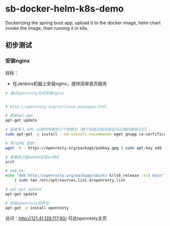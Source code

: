 # sb-docker-helm-k8s-demo

Dockerizing the spring boot app, upload it to the docker image, helm chart invoke the image, then running it in k8s.

## 初步测试

### 安装nginx

目标：

- 在Jenkins机器上安装nginx，提供简单首页服务

```sh
# 通过openresty方式安装nginx


# http://openresty.org/cn/linux-packages.html

# 更新apt-get
apt-get update

# 安装导入 GPG 公钥时所需的几个依赖包（整个安装过程完成后可以随时删除它们）：
sudo apt-get -y install --no-install-recommends wget gnupg ca-certificates

# 导入GPG 密钥：
wget -O - https://openresty.org/package/pubkey.gpg | sudo apt-key add -

# 查看自己是amd64还是ard64
arch

# xm6_64:
echo "deb http://openresty.org/package/ubuntu $(lsb_release -sc) main" \
    | sudo tee /etc/apt/sources.list.d/openresty.list

# apt-get update
apt-get update

# 安装openresty软件包
apt-get -y install openresty

```

访问：http://121.41.128.117:80/ 可达openresty主页
